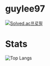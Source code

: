 # guylee97


[![Solved.ac프로필](http://mazassumnida.wtf/api/v2/generate_badge?boj=guylee97)](https://solved.ac/guylee97/)



# Stats

![Top Langs](https://github-readme-stats.vercel.app/api/top-langs/?username=guylee97&layout=compact&theme=dracula)
